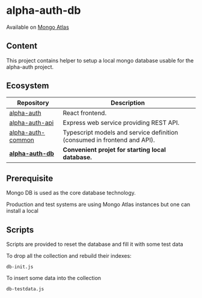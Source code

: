 # alpha-auth-db

Available on [Mongo Atlas](https://cloud.mongodb.com/v2/5e3a754af2a30b7edd24a0f3#/clusters/detail/ap-auth)

## Content

This project contains helper to setup a local mongo database usable for the alpha-auth project.

## Ecosystem

| Repository   | Description |
| ----------   | ----------- |
| [alpha-auth](https://github.com/ash-uncover/alpha-auth) | React frontend. |
| [alpha-auth-api](https://github.com/ash-uncover/alpha-auth-api) | Express web service providing REST API. |
| [alpha-auth-common](https://github.com/ash-uncover/alpha-auth-common) | Typescript models and service definition (consumed in frontend and API). |
| **[alpha-auth-db](https://github.com/ash-uncover/alpha-auth-db)** | **Convenient projet for starting local database.** |

## Prerequisite

Mongo DB is used as the core database technology.

Production and test systems are using Mongo Atlas instances but one can install a local

## Scripts

Scripts are provided to reset the database and fill it with some test data

To drop all the collection and rebuild their indexes:

```
db-init.js
```

To insert some data into the collection

```
db-testdata.js
```
